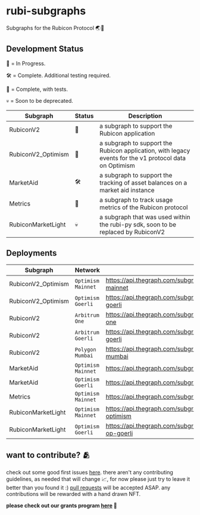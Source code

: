 # rubi-subgraphs
Subgraphs for the Rubicon Protocol 🌏📖

## Development Status
🔨 = In Progress.

🛠️ = Complete. Additional testing required. 

🦖 = Complete, with tests. 

💀 = Soon to be deprecated.

| Subgraph            | Status | Description                                                                                             |
|---------------------|--------|---------------------------------------------------------------------------------------------------------|
| RubiconV2           |   🦖   | a subgraph to support the Rubicon application                                                           |
| RubiconV2_Optimism  |   🦖   | a subgraph to support the Rubicon application, with legacy events for the v1 protocol data on Optimism  |
| MarketAid           |   🛠️   | a subgraph to support the tracking of asset balances on a market aid instance                           |
| Metrics             |   🔨   | a subgraph to track usage metrics of the Rubicon protocol                                               |
| RubiconMarketLight  |   💀   | a subgraph that was used within the rubi-py sdk, soon to be replaced by RubiconV2                       |

## Deployments
| Subgraph            | Network             | Endpoint                                                                                            |
|---------------------|---------------------|-----------------------------------------------------------------------------------------------------|
| RubiconV2_Optimism  | `Optimism Mainnet`  | https://api.thegraph.com/subgraphs/name/denverbaumgartner/rubiconv2-optimism-mainnet              |
| RubiconV2_Optimism  | `Optimism Goerli`   | https://api.thegraph.com/subgraphs/name/denverbaumgartner/rubiconv2-optimism-goerli               |
| RubiconV2           | `Arbitrum One`      | https://api.thegraph.com/subgraphs/name/denverbaumgartner/rubiconv2-arbitrum-one                  |
| RubiconV2           | `Arbitrum Goerli`   | https://api.thegraph.com/subgraphs/name/denverbaumgartner/rubiconv2-arbitrum-goerli               |
| RubiconV2           | `Polygon Mumbai`    | https://api.thegraph.com/subgraphs/name/denverbaumgartner/rubiconv2-polygon-mumbai                |
| MarketAid           | `Optimism Mainnet`  | https://api.thegraph.com/subgraphs/name/denverbaumgartner/optimismmarketaid                       |
| MarketAid           | `Optimism Goerli`   | https://api.thegraph.com/subgraphs/name/denverbaumgartner/optimismgoerlimarketaid                 |
| Metrics             | `Optimism Mainnet`  | https://api.thegraph.com/subgraphs/name/denverbaumgartner/rubiconmetricsoptimism                  |
| RubiconMarketLight  | `Optimism Mainnet`  | https://api.thegraph.com/subgraphs/name/denverbaumgartner/rubiconmarket-light-optimism            |
| RubiconMarketLight  | `Optimism Goerli`   | https://api.thegraph.com/subgraphs/name/denverbaumgartner/rubiconmarket-light-op-goerli           |

## want to contribute? 🫂
check out some good first issues [here](https://github.com/RubiconDeFi/rubi-subgraphs/contribute). there aren't any contributing guidelines, as needed that will change 📈, for now please just try to leave it better than you found it :) [pull requests](https://docs.github.com/en/pull-requests/collaborating-with-pull-requests/proposing-changes-to-your-work-with-pull-requests/creating-a-pull-request) will be accepted ASAP. any contributions will be rewarded 
with a hand drawn NFT. 

**please check out our grants program [here](https://forum.rubicon.finance/c/grants/9) 🚀**